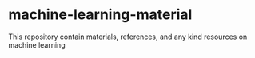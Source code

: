 # machine-learning-material
This repository contain materials, references, and any kind resources on machine learning
